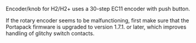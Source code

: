 Encoder/knob for H2/H2+ uses a 30-step EC11 encoder with push button.

If the rotary encoder seems to be malfunctioning, first make sure that the Portapack firmware is upgraded to version 1.7.1. or later, which improves handling of glitchy switch contacts.